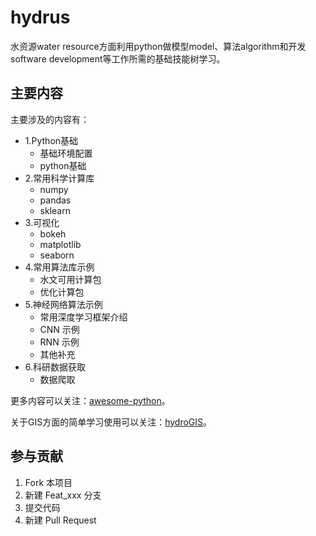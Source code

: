 # hydrus

水资源water resource方面利用python做模型model、算法algorithm和开发software development等工作所需的基础技能树学习。

## 主要内容

主要涉及的内容有：

- 1.Python基础
    - 基础环境配置
    - python基础
- 2.常用科学计算库
    - numpy
    - pandas
    - sklearn
- 3.可视化
    - bokeh
    - matplotlib
    - seaborn
- 4.常用算法库示例
    - 水文可用计算包
    - 优化计算包
- 5.神经网络算法示例
    - 常用深度学习框架介绍
    - CNN 示例
    - RNN 示例
    - 其他补充
- 6.科研数据获取
    - 数据爬取

更多内容可以关注：[awesome-python](https://github.com/vinta/awesome-python)。

关于GIS方面的简单学习使用可以关注：[hydroGIS](https://github.com/OuyangWenyu/hydroGIS)。

## 参与贡献

1. Fork 本项目
2. 新建 Feat_xxx 分支
3. 提交代码
4. 新建 Pull Request

